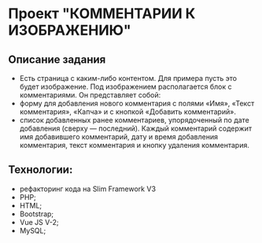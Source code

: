 #                 Проект "КОММЕНТАРИИ  К ИЗОБРАЖЕНИЮ"

##   Описание задания
- Есть страница с каким-либо контентом. Для примера пусть это будет
 изображение. Под изображением располагается блок с комментариями.
 Он представляет собой:
- форму для добавления нового комментария с полями «Имя»,
         «Текст комментария», «Капча» и с кнопкой «Добавить
         комментарий».
- список добавленных ранее комментариев, упорядоченный по дате
         добавления (сверху — последний). Каждый комментарий содержит
         имя добавившего комментарий, дату и время добавления
         комментария, текст комментария и кнопку удаления комментария.



 ## Технологии:
   -    рефакторинг кода на  Slim Framework V3
   -    PHP;
   -    HTML;
   -    Bootstrap;
   -    Vue JS V-2;
   -    MySQL;     

